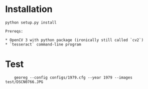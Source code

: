 # Installation

    python setup.py install

    Prereqs:

    * OpenCV 3 with python package (ironically still called `cv2`)
    * `tesseract` command-line program

# Test

        georeg --config configs/1979.cfg --year 1979 --images test/DSCN0766.JPG
